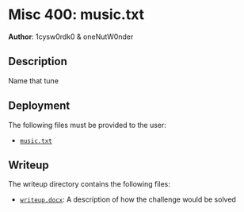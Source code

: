 # Misc 400: music.txt
**Author**: 1cysw0rdk0 & oneNutW0nder

## Description
Name that tune

## Deployment
The following files must be provided to the user:
- [`music.txt`](./music.txt)

## Writeup
The writeup directory contains the following files:
- [`writeup.docx`](./writeup/writeup.docx): A description of how the challenge
  would be solved